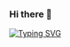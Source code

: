 ### Hi there 👋

<a href="https://git.io/typing-svg"><img src="https://readme-typing-svg.demolab.com?font=VT323&size=50&pause=1000&color=1EE0FF&random=false&width=435&lines=Hello+World++!!!;I+am+Shantanu+%3A);Passionate+about+%F0%9F%A7%91%E2%80%8D%F0%9F%92%BB" alt="Typing SVG" /></a>
<!--
**Shantanu700/Shantanu700** is a ✨ _special_ ✨ repository because its `README.md` (this file) appears on your GitHub profile.

Here are some ideas to get you started:

- 🔭 I’m currently working on ...
- 🌱 I’m currently learning ...
- 👯 I’m looking to collaborate on ...
- 🤔 I’m looking for help with ...
- 💬 Ask me about ...
- 📫 How to reach me: ...
- 😄 Pronouns: ...
- ⚡ Fun fact: ...
-->
